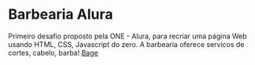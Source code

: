# Barbearia Alura
Primeiro desafio proposto pela ONE - Alura, para recriar uma página Web usando HTML, CSS, Javascript do zero. A barbearia oferece servicos de cortes, cabelo, barba!  [Bage](https://github.com/enivaldo20/Barbearia/assets/128000113/fee68072-debd-4634-8e75-899913d0033e)

